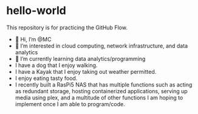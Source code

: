 # hello-world
This repository is for practicing the GitHub Flow.
- 👋 Hi, I’m @MC
- 👀 I’m interested in cloud computing, network infrastructure, and data analytics
- 🌱 I’m currently learning data analytics/programming
- I have a dog that I enjoy walking.
- I have a Kayak that I enjoy taking out weather permitted.
- I enjoy eating tasty food.
- I recently built a RasPi5 NAS that has multiple functions such as acting as redundant storage, hosting containerized applications, serving up media using plex, and a multitude of other functions I am hoping to implement once I am able to program/code.
